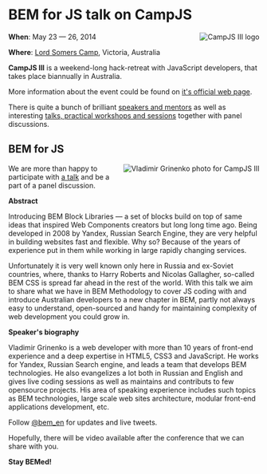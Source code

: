 # BEM for JS talk on CampJS

<img src="https://img-fotki.yandex.ru/get/17917/158800653.1/0_111ff7_6b7d579c_orig" alt="CampJS III logo" title="CampJS III logo"  style="float: right; padding: 0 0 10px 10px;" />

**When**: May 23 — 26, 2014

**Where**: [Lord Somers Camp](http://www.lordsomerscamp.com/), Victoria, Australia

**CampJS III** is a weekend-long hack-retreat with JavaScript developers, that takes place biannually in Australia.

More information about the event could be found on [it's official web page](http://campjs.com).

There is quite a bunch of brilliant [speakers and mentors](http://campjs.com/) as well as interesting [talks, practical
workshops and sessions](http://campjs.com/#sessions) together with panel discussions.

## BEM for JS

<img src="https://img-fotki.yandex.ru/get/16100/158800653.1/0_111ff8_76058a09_orig" alt="Vladimir Grinenko photo for CampJS III" title="Vladimir Grinenko photo for CampJS III" style="float: right; padding: 0 0 10px 10px;" />

We are more than happy to participate with [a talk](http://campjs.com/#bem) and be a part of a panel discussion.

**Abstract**

Introducing BEM Block Libraries — a set of blocks build on top of same ideas that inspired Web Components
creators but long long time ago. Being developed in 2008 by Yandex, Russian Search Engine, they are very helpful
in building websites fast and flexible. Why so? Because of the years of experience put in them while working in
large rapidly changing services.

Unfortunately it is very well known only here in Russia and ex-Soviet countries, where, thanks to Harry
Roberts and Nicolas Gallagher, so-called BEM CSS is spread far ahead in the rest of the world. With this talk
we aim to share what we have in BEM Methodology to cover JS coding with and introduce Australian developers to
a new chapter in BEM, partly not always easy to understand, open-sourced and handy for maintaining complexity of
web development you could grow in.

**Speaker's biography**

Vladimir Grinenko is a web developer with more than 10 years of front-end experience and a deep expertise in
HTML5, CSS3 and JavaScript. He works for Yandex, Russian Search engine, and leads a team that develops BEM technologies.
He also evangelizes a lot both in Russian and English and gives live coding sessions as well as maintains
and contributs to few opensource projects. His area of speaking experience includes such topics as BEM technologies,
large scale web sites architecture, modular front-end applications development, etc.

Follow [@bem_en](http://twitter.com/bem_en) for updates and live tweets.

Hopefully, there will be video available after the conference that we can share with you.

**Stay BEMed!**
